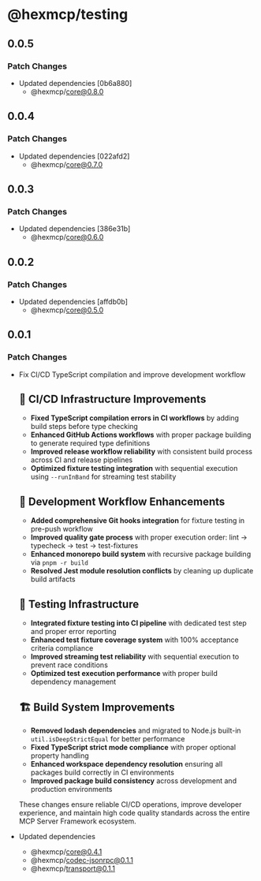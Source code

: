 # @hexmcp/testing

## 0.0.5

### Patch Changes

- Updated dependencies [0b6a880]
  - @hexmcp/core@0.8.0

## 0.0.4

### Patch Changes

- Updated dependencies [022afd2]
  - @hexmcp/core@0.7.0

## 0.0.3

### Patch Changes

- Updated dependencies [386e31b]
  - @hexmcp/core@0.6.0

## 0.0.2

### Patch Changes

- Updated dependencies [affdb0b]
  - @hexmcp/core@0.5.0

## 0.0.1

### Patch Changes

- Fix CI/CD TypeScript compilation and improve development workflow

  ## 🔧 CI/CD Infrastructure Improvements

  - **Fixed TypeScript compilation errors in CI workflows** by adding build steps before type checking
  - **Enhanced GitHub Actions workflows** with proper package building to generate required type definitions
  - **Improved release workflow reliability** with consistent build process across CI and release pipelines
  - **Optimized fixture testing integration** with sequential execution using `--runInBand` for streaming test stability

  ## 🎯 Development Workflow Enhancements

  - **Added comprehensive Git hooks integration** for fixture testing in pre-push workflow
  - **Improved quality gate process** with proper execution order: lint → typecheck → test → test-fixtures
  - **Enhanced monorepo build system** with recursive package building via `pnpm -r build`
  - **Resolved Jest module resolution conflicts** by cleaning up duplicate build artifacts

  ## 🧪 Testing Infrastructure

  - **Integrated fixture testing into CI pipeline** with dedicated test step and proper error reporting
  - **Enhanced test fixture coverage system** with 100% acceptance criteria compliance
  - **Improved streaming test reliability** with sequential execution to prevent race conditions
  - **Optimized test execution performance** with proper build dependency management

  ## 🏗️ Build System Improvements

  - **Removed lodash dependencies** and migrated to Node.js built-in `util.isDeepStrictEqual` for better performance
  - **Fixed TypeScript strict mode compliance** with proper optional property handling
  - **Enhanced workspace dependency resolution** ensuring all packages build correctly in CI environments
  - **Improved package build consistency** across development and production environments

  These changes ensure reliable CI/CD operations, improve developer experience, and maintain high code quality standards across the entire MCP Server Framework ecosystem.

- Updated dependencies
  - @hexmcp/core@0.4.1
  - @hexmcp/codec-jsonrpc@0.1.1
  - @hexmcp/transport@0.1.1
